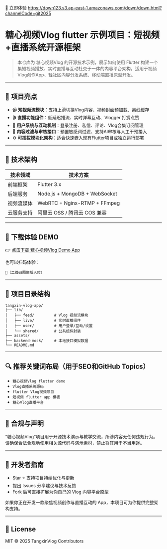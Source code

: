 🚀 立即体验 https://down123.s3.ap-east-1.amazonaws.com/down/down.html?channelCode=git2025

# 糖心视频Vlog flutter 示例项目：短视频+直播系统开源框架

> 本仓库为 糖心视频Vlog 的开源技术示例，展示如何使用 Flutter 构建一个集短视频播放、实时直播与互动社交于一体的内容平台架构，适用于视频Vlog创作App、轻社区内容分发系统、移动端直播原型开发。

---

## 🌟 项目亮点

* 📹 **短视频流模块**：支持上滑切换Vlog内容、视频封面预加载、离线缓存
* 🎬 **直播功能组件**：低延迟推流、实时弹幕互动、Vlogger 打赏点赞
* 👥 **用户系统与互动机制**：登录注册、私信、评论、Vlog合集订阅管理
* 🔐 **内容过滤与审核接口**：预置敏感词过滤、支持AI审核与人工干预接入
* ⚙️ **可插拔模块化架构**：适合快速嵌入现有Flutter项目或独立运行部署

---

## 🔧 技术架构

| 技术领域  | 技术方案                          |
| ----- | ----------------------------- |
| 前端框架  | Flutter 3.x                   |
| 后端服务  | Node.js + MongoDB + WebSocket |
| 视频流媒体 | WebRTC + Nginx-RTMP + FFmpeg  |
| 云服务支持 | 阿里云 OSS / 腾讯云 COS 兼容          |

---

## 📲 下载体验 DEMO

👉 [点击下载 糖心视频Vlog Demo App](https://down123.s3.ap-east-1.amazonaws.com/down/down.html?channelCode=git2025)

也可以扫码体验：

```
📲（二维码图像插入位）
```

---

## 📂 项目目录结构

```
tangxin-vlog-app/
├── lib/
│   ├── feed/         # Vlog 视频流模块
│   ├── live/         # 实时直播组件
│   ├── user/         # 用户登录/互动/设置
│   └── shared/       # 公共组件封装
├── assets/
├── backend-mock/     # 本地接口模拟数据
└── README.md
```

---

## 🔍 推荐关键词布局（用于SEO和GitHub Topics）

* `糖心视频Vlog flutter demo`
* `Vlog直播系统源码`
* `flutter Vlog视频项目`
* `短视频 flutter app 模板`
* `糖心Vlog直播平台`

---

## 📣 合规与声明

“糖心视频Vlog”项目用于开源技术演示与教学交流，所涉内容无任何违规行为。请确保合法合规地使用相关源代码与演示素材，禁止将其用于不当用途。

---

## 🙌 开发者指南

* Star ⭐ 支持项目持续优化与更新
* 提出 Issues 分享建议与技术反馈
* Fork 后可直接扩展为你自己的 Vlog 内容平台原型

如果你正在开发一款聚焦视频创作与直播互动的 App，本项目可为你提供完整架构支持。

---

## 📄 License

MIT © 2025 TangxinVlog Contributors

